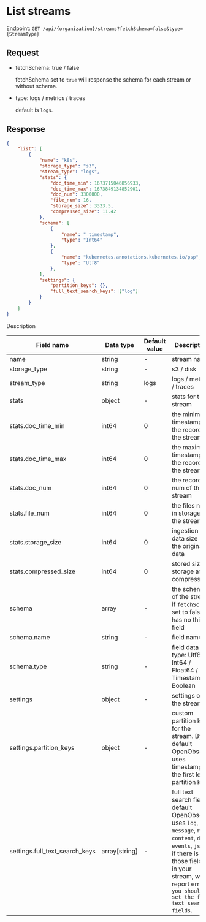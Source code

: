 # List streams

Endpoint: `GET /api/{organization}/streams?fetchSchema=false&type={StreamType}`

## Request

- fetchSchema: true / false

	fetchSchema set to `true` will response the schema for each stream or without schema.

- type: logs / metrics / traces

	default is `logs`.

## Response

```json
{
	"list": [
		{
			"name": "k8s",
			"storage_type": "s3",
			"stream_type": "logs",
			"stats": {
				"doc_time_min": 1673715046856933,
				"doc_time_max": 1673849134852901,
				"doc_num": 3300000,
				"file_num": 16,
				"storage_size": 3323.5,
				"compressed_size": 11.42
			},
            "schema": [
				{
					"name": "_timestamp",
					"type": "Int64"
				},
				{
					"name": "kubernetes.annotations.kubernetes.io/psp",
					"type": "Utf8"
				},
            ],
			"settings": {
				"partition_keys": {},
				"full_text_search_keys": ["log"]
			}
		}
	]
}
```

Description

| Field name | Data type | Default value | Description |
|------------|-----------|---------------|-------------|
| name       | string    | -             | stream name |
| storage_type | string  | -             | s3 / disk   |
| stream_type | string   | logs          | logs / metrics / traces |
| stats      | object    | -             | stats for the stream |
| stats.doc_time_min | int64 | 0         | the minimum timestamp of the record in the stream |
| stats.doc_time_max | int64 | 0         | the maximum timestamp of the record in the stream |
| stats.doc_num      | int64 | 0         | the records num of the stream |
| stats.file_num     | int64 | 0         | the files num in storage of the stream |
| stats.storage_size | int64 | 0         | ingestion data size of the original data |
| stats.compressed_size | int64 | 0      | stored size in storage after compression |
| schema     | array     | -             | the schema of the stream, if `fetchSchema` set to false, has no this field |
| schema.name | string   | -             | field name |
| schema.type | string   | -             | field data type: Utf8 / Int64 / Float64 / Timestamp / Boolean |
| settings   | object    | -             | settings of the stream |
| settings.partition_keys | object | -   | custom partition keys for the stream. By default OpenObserve uses timestamp as the first level partition key |
| settings.full_text_search_keys | array[string] | - | full text search fields, default OpenObserve uses `log`, `message`, `msg`, `content`, `data`, `events`, `json`, if there is no those fields in your stream, will report error: `you should set the full text search fields`. |
